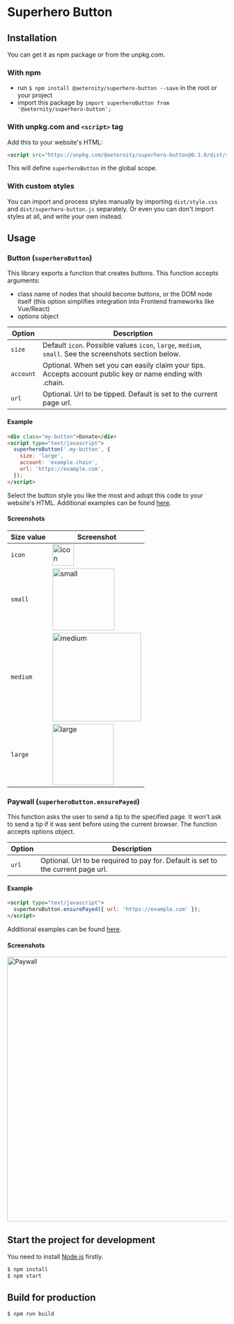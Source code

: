 # Superhero Button

## Installation

You can get it as npm package or from the unpkg.com.

### With npm
- run `$ npm install @aeternity/superhero-button --save` in the root or your project
- import this package by `import superheroButton from '@aeternity/superhero-button';`

### With unpkg.com and `<script>` tag
Add this to your website's HTML:
```html
<script src="https://unpkg.com/@aeternity/superhero-button@0.3.0/dist/superhero-button.styles.js"></script>
```
This will define `superheroButton` in the global scope.

### With custom styles
You can import and process styles manually by importing `dist/style.css` and
`dist/superhero-button.js` separately. Or even you can don't import styles at
all, and write your own instead.

## Usage

### Button (`superheroButton`)
This library exports a function that creates buttons. This function accepts arguments:
- class name of nodes that should become buttons, or the DOM node itself
  (this option simplifies integration into Frontend frameworks like Vue/React)
- options object

Option | Description
--- | ---
`size` | Default `icon`. Possible values `icon`, `large`, `medium`, `small`. See the screenshots section below.
`account` | Optional. When set you can easily claim your tips. Accepts account public key or name ending with .chain.
`url` | Optional. Url to be tipped. Default is set to the current page url.

#### Example

```html
<div class="my-button">Donate</div>
<script type="text/javascript">
  superheroButton('.my-button', {
    size: 'large',
    account: 'example.chain',
    url: 'https://example.com',
  });
</script>
```
Select the button style you like the most and adopt this code to your website's HTML.
Additional examples can be found [here](./index.html).

#### Screenshots

Size value | Screenshot
--- | ---
`icon` | <img width="49" alt="icon" src="https://user-images.githubusercontent.com/13139371/81780948-04b91b00-9500-11ea-9a50-3f483613dca0.png">
`small` | <img width="142" alt="small" src="https://user-images.githubusercontent.com/13139371/81780933-01259400-9500-11ea-8d84-a2624b43edec.png">
`medium` | <img width="203" alt="medium" src="https://user-images.githubusercontent.com/13139371/81780936-0256c100-9500-11ea-960e-9256a941285d.png">
`large` | <img width="140" alt="large" src="https://user-images.githubusercontent.com/13139371/81780943-0387ee00-9500-11ea-8108-2e5939821a7b.png">

### Paywall (`superheroButton.ensurePayed`)
This function asks the user to send a tip to the specified page. It won't ask to send a
tip if it was sent before using the current browser. The function accepts options object.

Option | Description
--- | ---
`url` | Optional. Url to be required to pay for. Default is set to the current page url.

#### Example

```html
<script type="text/javascript">
  superheroButton.ensurePayed({ url: 'https://example.com' });
</script>
```
Additional examples can be found [here](./index.html).

#### Screenshots

<img width="607" alt="Paywall" src="https://user-images.githubusercontent.com/9007851/95088220-58d0d000-072b-11eb-8cd6-57052d40765c.png">

## Start the project for development

You need to install [Node.js](https://nodejs.org/) firstly.

```sh
$ npm install
$ npm start
```

## Build for production

```sh
$ npm run build
```
